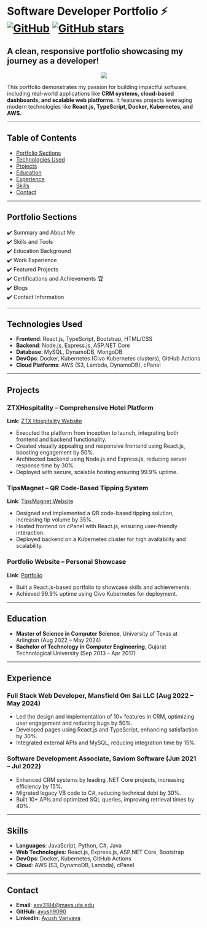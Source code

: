 # Software Developer Portfolio ⚡️ [![GitHub](https://img.shields.io/github/license/ayushvariyava/developer-portfolio?color=blue)](https://github.com/ayush9090/developerFolio/blob/master/LICENSE) [![GitHub stars](https://img.shields.io/github/stars/ayush9090/developerFolio)](https://github.com/ayush9090/developerFolio/stargazers)

## A clean, responsive portfolio showcasing my journey as a developer!  

<p align="center">
  <kbd>
<img src="https://user-images.githubusercontent.com/53429438/106779355-e9cd9e80-666c-11eb-9417-8a4b54441bc6.gif"></img>
  </kbd>
</p>

This portfolio demonstrates my passion for building impactful software, including real-world applications like **CRM systems, cloud-based dashboards, and scalable web platforms.** It features projects leveraging modern technologies like **React.js, TypeScript, Docker, Kubernetes, and AWS.**

---

## Table of Contents

- [Portfolio Sections](#portfolio-sections)
- [Technologies Used](#technologies-used)
- [Projects](#projects)
- [Education](#education)
- [Experience](#experience)
- [Skills](#skills)
- [Contact](#contact)

---

## Portfolio Sections

✔️ Summary and About Me  
✔️ Skills and Tools  
✔️ Education Background  
✔️ Work Experience  
✔️ Featured Projects  
✔️ Certifications and Achievements 🏆  
✔️ Blogs  
✔️ Contact Information  

---

## Technologies Used

- **Frontend**: React.js, TypeScript, Bootstrap, HTML/CSS  
- **Backend**: Node.js, Express.js, ASP.NET Core  
- **Database**: MySQL, DynamoDB, MongoDB  
- **DevOps**: Docker, Kubernetes (Civo Kubernetes clusters), GitHub Actions  
- **Cloud Platforms**: AWS (S3, Lambda, DynamoDB), cPanel  

---

## Projects  

### **ZTXHospitality – Comprehensive Hotel Platform**  
**Link**: [ZTX Hospitality Website](#)  
- Executed the platform from inception to launch, integrating both frontend and backend functionality.
- Created visually appealing and responsive frontend using React.js, boosting engagement by 50%.
- Architected backend using Node.js and Express.js, reducing server response time by 30%.
- Deployed with secure, scalable hosting ensuring 99.9% uptime.

### **TipsMagnet – QR Code-Based Tipping System**  
**Link**: [TipsMagnet Website](#)  
- Designed and implemented a QR code-based tipping solution, increasing tip volume by 35%.
- Hosted frontend on cPanel with React.js, ensuring user-friendly interaction.
- Deployed backend on a Kubernetes cluster for high availability and scalability.

### **Portfolio Website – Personal Showcase**  
**Link**: [Portfolio](https://ayushvariyava.com)  
- Built a React.js-based portfolio to showcase skills and achievements.
- Achieved 99.9% uptime using Civo Kubernetes for deployment.

---

## Education

- **Master of Science in Computer Science**, University of Texas at Arlington (Aug 2022 – May 2024)  
- **Bachelor of Technology in Computer Engineering**, Gujarat Technological University (Sep 2013 – Apr 2017)  

---

## Experience  

### **Full Stack Web Developer**, Mansfield Om Sai LLC (Aug 2022 – May 2024)  
- Led the design and implementation of 10+ features in CRM, optimizing user engagement and reducing bugs by 50%.  
- Developed pages using React.js and TypeScript, enhancing satisfaction by 30%.  
- Integrated external APIs and MySQL, reducing integration time by 15%.  

### **Software Development Associate**, Saviom Software (Jun 2021 – Jul 2022)  
- Enhanced CRM systems by leading .NET Core projects, increasing efficiency by 15%.  
- Migrated legacy VB code to C#, reducing technical debt by 30%.  
- Built 10+ APIs and optimized SQL queries, improving retrieval times by 40%.  

---

## Skills  

- **Languages**: JavaScript, Python, C#, Java  
- **Web Technologies**: React.js, Express.js, ASP.NET Core, Bootstrap  
- **DevOps**: Docker, Kubernetes, GitHub Actions  
- **Cloud**: AWS (S3, DynamoDB, Lambda), cPanel  

---

## Contact  

- **Email**: axv3184@mavs.uta.edu  
- **GitHub**: [ayush9090](https://github.com/ayush9090)  
- **LinkedIn**: [Ayush Variyava](https://linkedin.com/in/ayush-variayava)  

